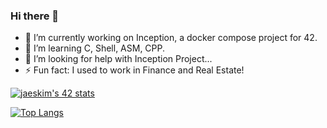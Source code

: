 ### Hi there 👋


- 🔭 I’m currently working on Inception, a docker compose project for 42.
- 🌱 I’m learning C, Shell, ASM, CPP.
- 🤔 I’m looking for help with Inception Project...
- ⚡ Fun fact: I used to work in Finance and Real Estate!

[![jaeskim's 42 stats](https://badge42.herokuapp.com/api/stats/mlarboul?privacyName=true)](https://github.com/UnDesSix)

[![Top Langs](https://github-readme-stats.vercel.app/api/top-langs/?username=UnDesSix&layout=compact)](https://github.com/UnDesSix)
